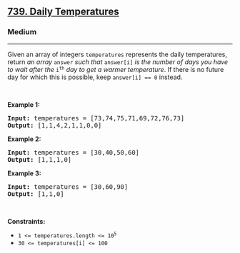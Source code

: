 <h2><a href="https://leetcode.com/problems/daily-temperatures/?envType=daily-question&envId=2024-01-31">739. Daily Temperatures</a></h2><h3>Medium</h3><hr><p>Given an array of integers <code>temperatures</code> represents the daily temperatures, return <em>an array</em> <code>answer</code> <em>such that</em> <code>answer[i]</code> <em>is the number of days you have to wait after the</em> <code>i<sup>th</sup></code> <em>day to get a warmer temperature</em>. If there is no future day for which this is possible, keep <code>answer[i] == 0</code> instead.</p>

<p>&nbsp;</p>
<p><strong class="example">Example 1:</strong></p>
<pre><strong>Input:</strong> temperatures = [73,74,75,71,69,72,76,73]
<strong>Output:</strong> [1,1,4,2,1,1,0,0]
</pre><p><strong class="example">Example 2:</strong></p>
<pre><strong>Input:</strong> temperatures = [30,40,50,60]
<strong>Output:</strong> [1,1,1,0]
</pre><p><strong class="example">Example 3:</strong></p>
<pre><strong>Input:</strong> temperatures = [30,60,90]
<strong>Output:</strong> [1,1,0]
</pre>
<p>&nbsp;</p>
<p><strong>Constraints:</strong></p>

<ul>
	<li><code>1 &lt;=&nbsp;temperatures.length &lt;= 10<sup>5</sup></code></li>
	<li><code>30 &lt;=&nbsp;temperatures[i] &lt;= 100</code></li>
</ul>
